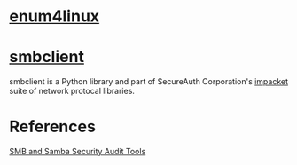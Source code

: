 # [enum4linux](https://github.com/CiscoCXSecurity/enum4linux)

# [smbclient](smbclient/README.md)
smbclient is a Python library and part of SecureAuth Corporation's [impacket](https://github.com/SecureAuthCorp/impacket) suite of network protocal libraries.

# References
[SMB and Samba Security Audit Tools](https://miloserdov.org/?p=4066)
